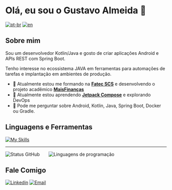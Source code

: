 # Olá, eu sou o Gustavo Almeida 👋

[![pt-br](https://img.shields.io/badge/lang-pt--br-green.svg)](README.md)
[![en](https://img.shields.io/badge/lang-en-red.svg)](README-en.md)

## Sobre mim

Sou um desenvolvedor Kotlin/Java e gosto de criar aplicações Android e APIs REST com Spring Boot.

Tenho interesse no ecossistema JAVA em ferramentas para automações de tarefas e implantação em ambientes de produção.

- 🔭 Atualmente estou me formando na **[Fatec SCS](https://www.cps.sp.gov.br/fatecs/fatec-sao-caetano-do-sul-antonio-russo/)** e desenvolvendo o projeto acadêmico **[MaisFinanças](https://github.com/mais-financas)**
- 🌱 Atualmente estou aprendendo **[Jetpack Compose](https://developer.android.com/jetpack/compose)** e explorando DevOps
- 💬 Pode me perguntar sobre Android, Kotlin, Java, Spring Boot, Docker ou Gradle.

## Linguagens e Ferramentas

[![My Skills](https://skillicons.dev/icons?i=kotlin,java,androidstudio,spring,git,github,postgres,docker,postman&theme=light)](https://skillicons.dev)

---

![Status GitHub](https://github-readme-stats.vercel.app/api?username=gustxvo&show_icons=true&theme=tokyonight&hide=stars) &nbsp; &nbsp; &nbsp; ![Linguagens de programação](https://github-readme-stats.vercel.app/api/top-langs/?username=gustxvo&layout=compact&theme=tokyonight&hide=Shell)

## Fale Comigo

[![Linkedin](https://img.shields.io/badge/LinkedIn-0077B5?style=for-the-badge&logo=linkedin&logoColor=white)](https://www.linkedin.com/in/gustavo-almeida-carvalho-39b22b219)
[![Email](https://img.shields.io/badge/Gmail-D14836?style=for-the-badge&logo=gmail&logoColor=white)](mailto:gualmeida2004@gmail.com)
